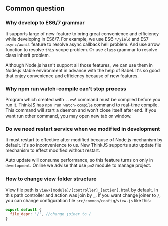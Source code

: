 ## Common question

### Why develop to ES6/7 grammar

It supports large of new feature to bring great convenience and efficiency while developing in ES6/7. For example, we use ES6 `*/yield` and ES7 `async/await` feature to resolve async callback hell problem. And use arrow function to resolve `this` scope problem. Or use `class` grammar to resolve class inherit problem.

Although Node.js hasn't support all those features, we can use them in Node.js stable environment in advance with the help of Babel. It's so good that enjoy convenience and efficiency because of new features.

### Why npm run watch-compile can't stop process

Program which created with `--es6` command must be compiled before you run it. ThinkJS has `npm run watch-compile` command to real-time compile. This command will start a daemon and won't close itself after end. If you want run other command, you may open new tab or window.

### Do we need restart service when we modified in development 

It must restart to effective after modified because of Node.js mechanism by default. It's so inconvenience to us. New ThinkJS supports auto update file mechanism to effect modified without restart.

Auto update will consume performance, so this feature turns on only in `development`. Online we advise that use `pm2` module to manage project.

### How to change view folder structure

View file path is `view/[module]/[controller]_[action].html` by default. In this path controller and action was join by `_`. If you want change joiner to `/`, you can change configuration file `src/common/config/view.js` like this:

```js
export default {
  file_depr: '/', //change joiner to /
}
```

